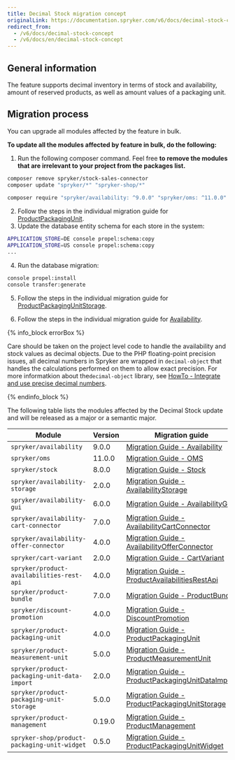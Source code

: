 ```yaml
---
title: Decimal Stock migration concept
originalLink: https://documentation.spryker.com/v6/docs/decimal-stock-concept
redirect_from:
  - /v6/docs/decimal-stock-concept
  - /v6/docs/en/decimal-stock-concept
---
```


## General information
The feature supports decimal inventory in terms of stock and availability, amount of reserved products, as well as amount values of a packaging unit.

## Migration process
You can upgrade all modules affected by the feature in bulk.

**To update all the modules affected by feature in bulk, do the following:**

1. Run the following composer command. Feel free **to remove the modules that are irrelevant to your project from the packages list.**

```bash
composer remove spryker/stock-sales-connector
composer update "spryker/*" "spryker-shop/*"
 
composer require "spryker/availability: ^9.0.0" "spryker/oms: ^11.0.0" "spryker/stock: ^8.0.0" "spryker/stock-gui: ^2.0.0" "spryker/availability-storage: ^2.0.0" "spryker/availability-gui: ^6.0.0" "spryker/availability-cart-connector: ^7.0.0" "spryker/availability-offer-connector: ^4.0.0" "spryker/cart-variant: ^2.0.0" "spryker/product-availabilities-rest-api: ^4.0.0" "spryker/product-bundle: ^7.0.0" "spryker/discount-promotion: ^4.0.0" "spryker/product-packaging-unit: ^4.0.0" "spryker/product-measurement-unit: ^5.0.0" "spryker/product-packaging-unit-data-import: ^2.0.0" "spryker/product-packaging-unit-storage: ^5.0.0" "spryker/product-management: ^0.19.0" "spryker-shop/product-packaging-unit-widget: ^0.5.0" --update-with-dependencies
```

2. Follow the steps in the individual migration guide for [ProductPackagingUnit](https://documentation.spryker.com/v4/docs/mg-product-packaging-unit#upgrading-from-version-3---to-version-4-0-0). 
3. Update the database entity schema for each store in the system:

```bash
APPLICATION_STORE=DE console propel:schema:copy
APPLICATION_STORE=US console propel:schema:copy
...
```

4. Run the database migration:

```bash
console propel:install
console transfer:generate
```

5. Follow the steps in the individual migration guide for [ProductPackagingUnitStorage](https://documentation.spryker.com/v4/docs/mg-product-packaging-unit-storage#upgrading-from-version-4---to-version-5-0-0). 

6. Follow the steps in the individual migration guide for [Availability](https://documentation.spryker.com/v4/docs/mg-availability#upgrading-from-version-8---to-version-9-0-0).

{% info_block errorBox %}

Care should be taken on the project level code to handle the availability and stock values as decimal objects. Due to the PHP floating-point precision issues, all decimal numbers in Spryker are wrapped in `decimal-object` that handles the calculations performed on them to allow exact precision. For more informatkion about the`decimal-object` library, see [HowTo - Integrate and use precise decimal numbers](https://documentation.spryker.com/docs/ht-integrate-and-use-precise-decimal-numbers).

{% endinfo_block %}

The following table lists the modules affected by the Decimal Stock update and will be released as a major or a semantic major.

| Module | Version | Migration guide |
| --- | --- | --- |
| `spryker/availability` | 9.0.0 | [Migration Guide - Availability](https://documentation.spryker.com/v4/docs/mg-availability#upgrading-from-version-8---to-version-9-0-0) |
| `spryker/oms` | 11.0.0 | [Migration Guide - OMS](https://documentation.spryker.com/v4/docs/mg-oms#upgrading-from-version-10---to-version-11-0-0) |
| `spryker/stock` | 8.0.0 | [Migration Guide - Stock](https://documentation.spryker.com/v4/docs/mg-stock#upgrading-from-version-7---to-version-8-0-0) |
| `spryker/availability-storage` | 2.0.0 | [Migration Guide - AvailabilityStorage](https://documentation.spryker.com/v4/docs/mg-availabilitystorage#upgrading-from-version-1---to-version-2-0-0) |
| `spryker/availability-gui` | 6.0.0 | [Migration Guide - AvailabilityGui](https://documentation.spryker.com/v4/docs/mg-availability-gui#upgrading-from-version-5---to-version-6-0-0) |
| `spryker/availability-cart-connector` | 7.0.0 | [Migration Guide - AvailabilityCartConnector](https://documentation.spryker.com/v4/docs/mg-availability-cart-connector#upgrading-from-version-6---to-version-7-0-0) |
| `spryker/availability-offer-connector` | 4.0.0 | [Migration Guide - AvailabilityOfferConnector](https://documentation.spryker.com/v4/docs/mg-availability-offer-connector#upgrading-from-version-3---to-version-4-0-0) |
| `spryker/cart-variant` | 2.0.0 | [Migration Guide - CartVariant](https://documentation.spryker.com/v4/docs/mg-cart-variant#upgrading-from-version-1---to-version-2-0-0) |
| `spryker/product-availabilities-rest-api` | 4.0.0 | [Migration Guide - ProductAvailabilitiesRestApi](https://documentation.spryker.com/v4/docs/productavailabilitiesrestapi-migration-guide#upgrading-from-version-3---to-version-4-0-0) |
| `spryker/product-bundle` | 7.0.0 | [Migration Guide - ProductBundle](https://documentation.spryker.com/v4/docs/mg-product-bundle#upgrading-from-version-6---to-version-7-0-0) |
| `spryker/discount-promotion` | 4.0.0 | [Migration Guide - DiscountPromotion](https://documentation.spryker.com/v4/docs/mg-discount-promotion#upgrading-from-version-3---to-version-4-0-0) |
| `spryker/product-packaging-unit` | 4.0.0 | [Migration Guide - ProductPackagingUnit](https://documentation.spryker.com/v4/docs/mg-product-packaging-unit#upgrading-from-version-3---to-version-4-0-0) |
| `spryker/product-measurement-unit` | 5.0.0 | [Migration Guide - ProductMeasurementUnit](https://documentation.spryker.com/v4/docs/mg-product-measurement-unit#upgrading-from-version-4---to-version-5-0-0) |
| `spryker/product-packaging-unit-data-import` | 2.0.0 | [Migration Guide - ProductPackagingUnitDataImport](https://documentation.spryker.com/v4/docs/mg-product-packaging-unit-data-import#upgrading-from-version-1---to-version-2-0-0) |
| `spryker/product-packaging-unit-storage` | 5.0.0 | [Migration Guide - ProductPackagingUnitStorage](https://documentation.spryker.com/v4/docs/mg-product-packaging-unit-storage#upgrading-from-version-4---to-version-5-0-0) |
| `spryker/product-management` | 0.19.0 | [Migration Guide - ProductManagement](https://documentation.spryker.com/v4/docs/mg-product-management#upgrading-from-version-0-18---to-0-19-0) |
| `spryker-shop/product-packaging-unit-widget` | 0.5.0 | [Migration Guide - ProductPackagingUnitWidget](https://documentation.spryker.com/v4/docs/mg-product-packaging-unit-widget#upgrading-from-version-0-4---to-version-0-5-0) |

